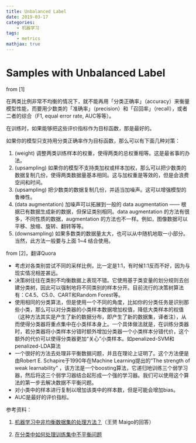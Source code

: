 ```yaml
---
title: Unbalanced Label
date: 2019-03-17
categories:
    - 机器学习
tags:
    - metrics
mathjax: true
---
```


# Samples with Unbalanced Label

from [1]

在两类比例非常不均衡的情况下，就不能再用「分类正确率」（accuracy）来衡量模型性能，而要用少数类的「准确率」（precision）和「召回率」（recall），或者二者的综合（F1, equal error rate, AUC等等）。

在训练时，如果能够把这些评价指标作为目标函数，那是最好的。

如果你的模型只支持用分类正确率作为目标函数，那么可以有下面几种对策：

1. (weight) 调整两类训练样本的权重，使得两类的总权重相等。这是最省事的办法。
2. (upsampling) 如果你的模型不支持类加权或样本加权，那么可以把少数类的数据复制几份，使得两类数据量基本相同。这与加权重是等效的，但是会浪费空间和时间。
3. (upsampling) 把少数类的数据复制几份，并适当加噪声。这可以增强模型的鲁棒性。
4. (data augmentation) 加噪声可以拓展到一般的 data augmentation —— 根据已有数据生成新的数据，但保证类别相同。data augmentation 的方法有很多，不同性质的数据，augmentation 的方法也不一样。例如，图像数据可以平移、放缩、旋转、翻转等等。
5. (downsampling) 如果多数类的数据量太大，也可以从中随机地取一小部分。当然，此方法一般要与上面 1~4 结合使用。



from [2]，翻译Quora

- 考虑对各类别尝试不同的采样比例，比一定是1:1，有时候1:1反而不好，因为与现实情况相差甚远。
- 决策树往往在类别不均衡数据上表现不错。它使用基于类变量的划分规则去创建分类树，因此可以强制地将不同类别的样本分开。目前流行的决策树算法有：C4.5、C5.0、CART和Random Forest等。
- 使用相同的分类算法，但是使用一个不同的角度，比如你的分类任务是识别那些小类，那么可以对分类器的小类样本数据增加权值，降低大类样本的权值（这种方法其实是产生了新的数据分布，即产生了新的数据集，译者注），从而使得分类器将重点集中在小类样本身上。一个具体做法就是，在训练分类器时，若分类器将小类样本分错时额外增加分类器一个小类样本分错代价，这个额外的代价可以使得分类器更加“关心”小类样本。如penalized-SVM和penalized-LDA算法
- 一个很好的方法去处理非平衡数据问题，并且在理论上证明了。这个方法便是由Robert E. Schapire于1990年在Machine Learning提出的”The strength of weak learnability” ，该方法是一个boosting算法，它递归地训练三个弱学习器，然后将这三个弱学习器结合起形成一个强的学习器。我们可以使用这个算法的第一步去解决数据不平衡问题。 
- 对小类中的样本进行复制以增加该类中的样本数，但是可能会增加bias。
- AUC是最好的评价指标。







参考资料：

1. [机器学习中非均衡数据集的处理方法？](https://www.zhihu.com/question/30492527)（王赟 Maigo的回答）

2. [在分类中如何处理训练集中不平衡问题](https://blog.csdn.net/heyongluoyao8/article/details/49408131)